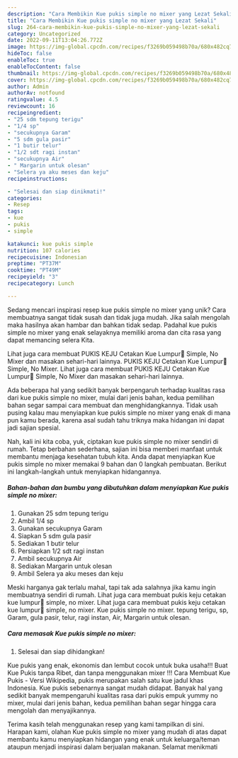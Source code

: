```yaml
---
description: "Cara Membikin Kue pukis simple no mixer yang Lezat Sekali"
title: "Cara Membikin Kue pukis simple no mixer yang Lezat Sekali"
slug: 264-cara-membikin-kue-pukis-simple-no-mixer-yang-lezat-sekali
category: Uncategorized
date: 2022-09-11T13:04:26.772Z
image: https://img-global.cpcdn.com/recipes/f3269b059498b70a/680x482cq70/kue-pukis-simple-no-mixer-foto-resep-utama.jpg
hideToc: false
enableToc: true
enableTocContent: false
thumbnail: https://img-global.cpcdn.com/recipes/f3269b059498b70a/680x482cq70/kue-pukis-simple-no-mixer-foto-resep-utama.jpg
cover: https://img-global.cpcdn.com/recipes/f3269b059498b70a/680x482cq70/kue-pukis-simple-no-mixer-foto-resep-utama.jpg
author: Admin
authorAv: notfound
ratingvalue: 4.5
reviewcount: 16
recipeingredient:
- "25 sdm tepung terigu"
- "1/4 sp"
- "secukupnya Garam"
- "5 sdm gula pasir"
- "1 butir telur"
- "1/2 sdt ragi instan"
- "secukupnya Air"
- " Margarin untuk olesan"
- "Selera ya aku meses dan keju"
recipeinstructions:

- "Selesai dan siap dinikmati!"
categories:
- Resep
tags:
- kue
- pukis
- simple

katakunci: kue pukis simple 
nutrition: 107 calories
recipecuisine: Indonesian
preptime: "PT37M"
cooktime: "PT49M"
recipeyield: "3"
recipecategory: Lunch

---
```





Sedang mencari inspirasi resep kue pukis simple no mixer yang unik? Cara membuatnya sangat tidak susah dan tidak juga mudah. Jika salah mengolah maka hasilnya akan hambar dan bahkan tidak sedap. Padahal kue pukis simple no mixer yang enak selayaknya memiliki aroma dan cita rasa yang dapat memancing selera Kita.





Lihat juga cara membuat PUKIS KEJU Cetakan Kue Lumpur🍃 Simple, No Mixer dan masakan sehari-hari lainnya. PUKIS KEJU Cetakan Kue Lumpur🍃 Simple, No Mixer. Lihat juga cara membuat PUKIS KEJU Cetakan Kue Lumpur🍃 Simple, No Mixer dan masakan sehari-hari lainnya.

Ada beberapa hal yang sedikit banyak berpengaruh terhadap kualitas rasa dari kue pukis simple no mixer, mulai dari jenis bahan, kedua pemilihan bahan segar sampai cara membuat dan menghidangkannya. Tidak usah pusing kalau mau menyiapkan kue pukis simple no mixer yang enak di mana pun kamu berada, karena asal sudah tahu triknya maka hidangan ini dapat jadi sajian spesial.






Nah, kali ini kita coba, yuk, ciptakan kue pukis simple no mixer sendiri di rumah. Tetap berbahan sederhana, sajian ini bisa memberi manfaat untuk membantu menjaga kesehatan tubuh kita. Anda dapat menyiapkan Kue pukis simple no mixer memakai 9 bahan dan 0 langkah pembuatan. Berikut ini langkah-langkah untuk menyiapkan hidangannya.

<!--inarticleads1-->

##### Bahan-bahan dan bumbu yang dibutuhkan dalam menyiapkan Kue pukis simple no mixer:

1. Gunakan 25 sdm tepung terigu
1. Ambil 1/4 sp
1. Gunakan secukupnya Garam
1. Siapkan 5 sdm gula pasir
1. Sediakan 1 butir telur
1. Persiapkan 1/2 sdt ragi instan
1. Ambil secukupnya Air
1. Sediakan  Margarin untuk olesan
1. Ambil Selera ya aku meses dan keju


Meski harganya gak terlalu mahal, tapi tak ada salahnya jika kamu ingin membuatnya sendiri di rumah. Lihat juga cara membuat pukis keju cetakan kue lumpur🍃 simple, no mixer. Lihat juga cara membuat pukis keju cetakan kue lumpur🍃 simple, no mixer. Kue pukis simple no mixer. tepung terigu, sp, Garam, gula pasir, telur, ragi instan, Air, Margarin untuk olesan. 

<!--inarticleads2-->

##### Cara memasak Kue pukis simple no mixer:


1. Selesai dan siap dihidangkan!

Kue pukis yang enak, ekonomis dan lembut cocok untuk buka usaha!!! Buat Kue Pukis tanpa Ribet, dan tanpa menggunakan mixer !!! Cara Membuat Kue Pukis - Versi Wikipedia, pukis merupakan salah satu kue jadul khas Indonesia. Kue pukis sebenarnya sangat mudah didapat. Banyak hal yang sedikit banyak mempengaruhi kualitas rasa dari pukis empuk yummy no mixer, mulai dari jenis bahan, kedua pemilihan bahan segar hingga cara mengolah dan menyajikannya. 

Terima kasih telah menggunakan resep yang kami tampilkan di sini. Harapan kami, olahan Kue pukis simple no mixer yang mudah di atas dapat membantu kamu menyiapkan hidangan yang enak untuk keluarga/teman ataupun menjadi inspirasi dalam berjualan makanan. Selamat menikmati
